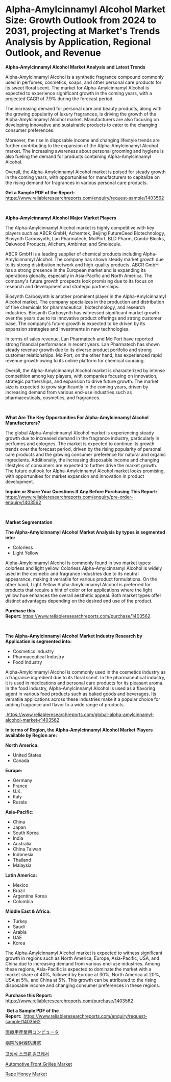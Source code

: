 <p><h1>Alpha-Amylcinnamyl Alcohol Market Size: Growth Outlook from 2024 to 2031, projecting at Market's Trends Analysis by Application, Regional Outlook, and Revenue</h1></p><p><strong>Alpha-Amylcinnamyl Alcohol Market Analysis and Latest Trends</strong></p>
<p><p>Alpha-Amylcinnamyl Alcohol is a synthetic fragrance compound commonly used in perfumes, cosmetics, soaps, and other personal care products for its sweet floral scent. The market for Alpha-Amylcinnamyl Alcohol is expected to experience significant growth in the coming years, with a projected CAGR of 7.9% during the forecast period.</p><p>The increasing demand for personal care and beauty products, along with the growing popularity of luxury fragrances, is driving the growth of the Alpha-Amylcinnamyl Alcohol market. Manufacturers are also focusing on developing innovative and sustainable products to cater to the changing consumer preferences.</p><p>Moreover, the rise in disposable income and changing lifestyle trends are further contributing to the expansion of the Alpha-Amylcinnamyl Alcohol market. The increasing awareness about personal grooming and hygiene is also fueling the demand for products containing Alpha-Amylcinnamyl Alcohol.</p><p>Overall, the Alpha-Amylcinnamyl Alcohol market is poised for steady growth in the coming years, with opportunities for manufacturers to capitalize on the rising demand for fragrances in various personal care products.</p></p>
<p><strong>Get a Sample PDF of the Report:&nbsp;</strong> <a href="https://www.reliableresearchreports.com/enquiry/request-sample/1403562">https://www.reliableresearchreports.com/enquiry/request-sample/1403562</a></p>
<p>&nbsp;</p>
<p><strong>Alpha-Amylcinnamyl Alcohol Major Market Players</strong></p>
<p><p>The Alpha-Amylcinnamyl Alcohol market is highly competitive with key players such as ABCR GmbH, Achemtek, Beijing FutureCeed Biotechnology, Biosynth Carbosynth, Lan Pharmatech, MolPort, BLD Pharm, Combi-Blocks, Oakwood Products, Alichem, Ambinter, and Smolecule. </p><p>ABCR GmbH is a leading supplier of chemical products including Alpha-Amylcinnamyl Alcohol. The company has shown steady market growth due to its strong distribution network and high-quality products. ABCR GmbH has a strong presence in the European market and is expanding its operations globally, especially in Asia-Pacific and North America. The company's future growth prospects look promising due to its focus on research and development and strategic partnerships.</p><p>Biosynth Carbosynth is another prominent player in the Alpha-Amylcinnamyl Alcohol market. The company specializes in the production and distribution of fine chemicals for pharmaceutical, biotechnology, and research industries. Biosynth Carbosynth has witnessed significant market growth over the years due to its innovative product offerings and strong customer base. The company's future growth is expected to be driven by its expansion strategies and investments in new technologies.</p><p>In terms of sales revenue, Lan Pharmatech and MolPort have reported strong financial performance in recent years. Lan Pharmatech has shown steady revenue growth due to its diverse product portfolio and strong customer relationships. MolPort, on the other hand, has experienced rapid revenue growth owing to its online platform for chemical sourcing.</p><p>Overall, the Alpha-Amylcinnamyl Alcohol market is characterized by intense competition among key players, with companies focusing on innovation, strategic partnerships, and expansion to drive future growth. The market size is expected to grow significantly in the coming years, driven by increasing demand from various end-use industries such as pharmaceuticals, cosmetics, and fragrances.</p></p>
<p>&nbsp;</p>
<p><strong>What Are The Key Opportunities For Alpha-Amylcinnamyl Alcohol Manufacturers?</strong></p>
<p><p>The global Alpha-Amylcinnamyl Alcohol market is experiencing steady growth due to increased demand in the fragrance industry, particularly in perfumes and colognes. The market is expected to continue its growth trends over the forecast period, driven by the rising popularity of personal care products and the growing consumer preference for natural and organic ingredients. Additionally, the increasing disposable income and changing lifestyles of consumers are expected to further drive the market growth. The future outlook for Alpha-Amylcinnamyl Alcohol market looks promising, with opportunities for market expansion and innovation in product development.</p></p>
<p><strong>Inquire or Share Your Questions If Any Before Purchasing This Report:</strong> <a href="https://www.reliableresearchreports.com/enquiry/pre-order-enquiry/1403562">https://www.reliableresearchreports.com/enquiry/pre-order-enquiry/1403562</a></p>
<p>&nbsp;</p>
<p><strong>Market Segmentation</strong></p>
<p><strong>The Alpha-Amylcinnamyl Alcohol Market Analysis by types is segmented into:</strong></p>
<p><ul><li>Colorless</li><li>Light Yellow</li></ul></p>
<p><p>Alpha-Amylcinnamyl Alcohol is commonly found in two market types: colorless and light yellow. Colorless Alpha-Amylcinnamyl Alcohol is widely used in the cosmetic and fragrance industries due to its neutral appearance, making it versatile for various product formulations. On the other hand, Light Yellow Alpha-Amylcinnamyl Alcohol is preferred for products that require a hint of color or for applications where the light yellow hue enhances the overall aesthetic appeal. Both market types offer distinct advantages depending on the desired end use of the product.</p></p>
<p><strong>Purchase this Report:&nbsp;</strong><a href="https://www.reliableresearchreports.com/purchase/1403562">https://www.reliableresearchreports.com/purchase/1403562</a></p>
<p>&nbsp;</p>
<p><strong>The Alpha-Amylcinnamyl Alcohol Market Industry Research by Application is segmented into:</strong></p>
<p><ul><li>Cosmetics Industry</li><li>Pharmaceutical Industry</li><li>Food Industry</li></ul></p>
<p><p>Alpha-Amylcinnamyl Alcohol is commonly used in the cosmetics industry as a fragrance ingredient due to its floral scent. In the pharmaceutical industry, it is used in medications and personal care products for its pleasant aroma. In the food industry, Alpha-Amylcinnamyl Alcohol is used as a flavoring agent in various food products such as baked goods and beverages. Its versatile applications across these industries make it a popular choice for adding fragrance and flavor to a wide range of products.</p></p>
<p><a href="https://www.reliableresearchreports.com/global-alpha-amylcinnamyl-alcohol-market-r1403562">&nbsp;https://www.reliableresearchreports.com/global-alpha-amylcinnamyl-alcohol-market-r1403562</a></p>
<p><strong>In terms of Region, the Alpha-Amylcinnamyl Alcohol Market Players available by Region are:</strong></p>
<p>
    <p> <strong> North America: </strong>
        <ul>
            <li>United States</li>
            <li>Canada</li>
        </ul>
        </p> 
    <p> <strong> Europe: </strong>
        <ul>
            <li>Germany</li>
            <li>France</li>
            <li>U.K.</li>
            <li>Italy</li>
            <li>Russia</li>
        </ul>
        </p> 
    <p> <strong> Asia-Pacific: </strong>
        <ul>
            <li>China</li>
            <li>Japan</li>
            <li>South Korea</li>
            <li>India</li>
            <li>Australia</li>
            <li>China Taiwan</li>
            <li>Indonesia</li>
            <li>Thailand</li>
            <li>Malaysia</li>
        </ul>
        </p> 
    <p> <strong> Latin America: </strong>
        <ul>
            <li>Mexico</li>
            <li>Brazil</li>
            <li>Argentina Korea</li>
            <li>Colombia</li>
        </ul>
        </p> 
    <p> <strong> Middle East & Africa: </strong>
        <ul>
            <li>Turkey</li>
            <li>Saudi</li>
            <li>Arabia</li>
            <li>UAE</li>
            <li>Korea</li>
        </ul>
    </p>
    </p>
<p><p>The Alpha-Amylcinnamyl Alcohol market is expected to witness significant growth in regions such as North America, Europe, Asia-Pacific, USA, and China due to increasing demand from various end-use industries. Among these regions, Asia-Pacific is expected to dominate the market with a market share of 40%, followed by Europe at 30%, North America at 20%, USA at 5%, and China at 5%. This growth can be attributed to the rising disposable income and changing consumer preferences in these regions.</p></p>
<p><strong>Purchase this Report: </strong><a href="https://www.reliableresearchreports.com/purchase/1403562">https://www.reliableresearchreports.com/purchase/1403562</a></p>
<p>&nbsp;<strong>Get a Sample PDF of the Report:&nbsp;&nbsp;</strong><a href="https://www.reliableresearchreports.com/enquiry/request-sample/1403562">https://www.reliableresearchreports.com/enquiry/request-sample/1403562</a></p>
<p><strong></strong></p>
<p><p><a href="https://github.com/RudyBoyer2017/Market-Research-Report-List-1/blob/main/7185817114362.md">医療用産業用コンピュータ</a></p><p><a href="https://github.com/MosesSpinka1914/Market-Research-Report-List-2/blob/main/7355906114361.md">病院放射線防護窓</a></p><p><a href="https://github.com/Maeennan456456/Market-Research-Report-List-2/blob/main/8306520111103.md">고정식 스크류 컴프레서</a></p><p><a href="https://github.com/sonuprakash1/Market-Research-Report-List-3/blob/main/automotive-front-grilles-market.md">Automotive Front Grilles Market</a></p><p><a href="https://issuu.com/reportprime-2/docs/rape-honey-market-size-2030.pptx">Rape Honey Market</a></p></p>